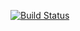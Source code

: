 [![Build Status](https://travis-ci.org/liujiahe971024/Lab5.svg?branch=master)](https://travis-ci.org/liujiahe971024/Lab5)
